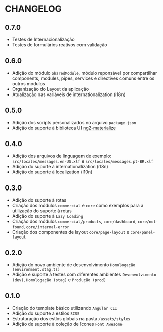 # CHANGELOG

## 0.7.0

- Testes de Internacionalização
- Testes de formulários reativos com validação

## 0.6.0

- Adição do módulo `SharedModule`, módulo reponsável por compartilhar components, modules, pipes, services e directives comuns entre os outros módulos
- Organização do Layout da aplicação
- Atualização nas variáveis de internationalization (i18n)

## 0.5.0

- Adição dos scripts personalizados no arquivo `package.json`
- Adição do suporte à biblioteca UI [ng2-materialize](https://sherweb.github.io/ng2-materialize)

## 0.4.0

- Adição dos arquivos de linguagem de exemplo: `src/locales/messages.en-US.xlf` e `src/locales/messages.pt-BR.xlf`
- Adição do suporte à internationalization (i18n)
- Adição do suporte à localization (l10n)

## 0.3.0

- Adição do suporte à rotas
- Criação dos módulos `commercial` e `core` como exemplos para a utilização do suporte à rotas
- Adição do suporte à `Lazy Loading`
- Criação dos módulos `commercial/products`, `core/dashboard`, `core/not-found`, `core/internal-error`
- Criação dos componentes de layout `core/page-layout` e `core/panel-layout`

## 0.2.0

- Adição do novo ambiente de desenvolvimento `Homologação (environment.stag.ts)`
- Adição e suporte à testes com diferentes ambientes `Devenvolvimento (dev)`, `Homologação (stag)` e `Produção (prod)`

## 0.1.0

- Criação do template básico utilizando `Angular CLI`
- Adição do suporte a estilos `SCSS`
- Estruturação dos estlos globais na pasta `/assets/styles`
- Adição de suporte à coleção de ícones `Font Awesome`